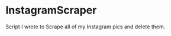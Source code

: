 InstagramScraper
================

Script I wrote to Scrape all of my Instagram pics and delete them. 
